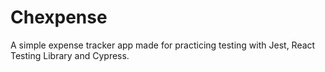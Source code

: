 # Chexpense

A simple expense tracker app made for practicing testing with Jest, React Testing Library and Cypress.
